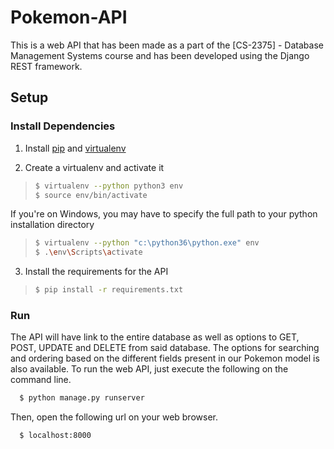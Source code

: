 # Pokemon-API

This is a web API that has been made as a part of the [CS-2375] - Database Management Systems course and has been developed using the Django REST framework.

## Setup

### Install Dependencies
1. Install [pip](https://pip.pypa.io) and [virtualenv](https://virtualenv.pypa.io/)

2. Create a virtualenv and activate it
> ```sh
> $ virtualenv --python python3 env
> $ source env/bin/activate
> ```
If you're on Windows, you may have to specify the full path to your python installation directory
> ```sh
> $ virtualenv --python "c:\python36\python.exe" env
> $ .\env\Scripts\activate
> ```
3. Install the requirements for the API
> ```sh
> $ pip install -r requirements.txt
> ```

### Run
The API will have link to the entire database as well as options to GET, POST, UPDATE and DELETE from said database. The options for searching and ordering based on the different fields present in our Pokemon model is also available. To run the web API, just execute the following on the command line.
```sh
  $ python manage.py runserver
```
Then, open the following url on your web browser.
```sh
  $ localhost:8000
```
